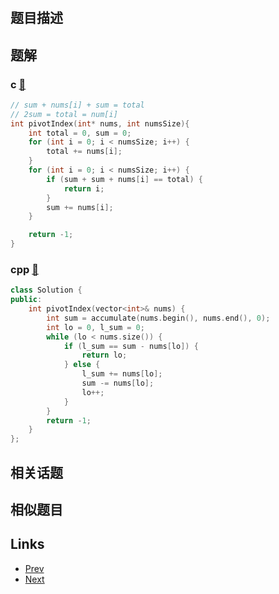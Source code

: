 
# [](https://leetcode-cn.com/problems/find-pivot-index)

## 题目描述



## 题解

### c [🔗](find-pivot-index.c) 
```c
// sum + nums[i] + sum = total
// 2sum = total = num[i]
int pivotIndex(int* nums, int numsSize){
    int total = 0, sum = 0;
    for (int i = 0; i < numsSize; i++) {
        total += nums[i];
    }
    for (int i = 0; i < numsSize; i++) {
        if (sum + sum + nums[i] == total) {
            return i;
        }
        sum += nums[i];
    }

    return -1;
}
```
### cpp [🔗](find-pivot-index.cpp) 
```cpp
class Solution {
public:
    int pivotIndex(vector<int>& nums) {
        int sum = accumulate(nums.begin(), nums.end(), 0);
        int lo = 0, l_sum = 0;
        while (lo < nums.size()) {
            if (l_sum == sum - nums[lo]) {
                return lo;
            } else {
                l_sum += nums[lo];
                sum -= nums[lo];
                lo++;
            }
        }
        return -1;
    }
};
```


## 相关话题



## 相似题目



## Links

- [Prev](../1-bit-and-2-bit-characters/README.md) 
- [Next](../split-linked-list-in-parts/README.md) 

